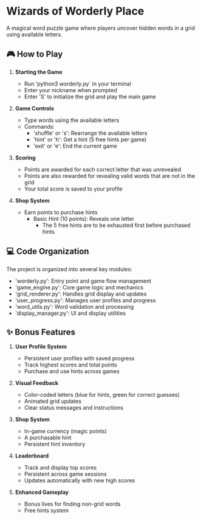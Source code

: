 # Wizards of Worderly Place

A magical word puzzle game where players uncover hidden words in a grid using available letters.

## 🎮 How to Play

1. **Starting the Game**

   - Run 'python3 worderly.py` in your terminal
   - Enter your nickname when prompted
   - Enter 'S' to initialize the grid and play the main game

2. **Game Controls**

   - Type words using the available letters
   - Commands:
     - 'shuffle' or 's': Rearrange the available letters
     - 'hint' or 'h': Get a hint (5 free hints per game)
     - 'exit' or 'e': End the current game

3. **Scoring**

   - Points are awarded for each correct letter that was unrevealed
   - Points are also rewarded for revealing valid words that are not in the grid
   - Your total score is saved to your profile

4. **Shop System**
   - Earn points to purchase hints
     - Basic Hint (10 points): Reveals one letter
       - The 5 free hints are to be exhausted first before purchased hints

## 💻 Code Organization

The project is organized into several key modules:

- 'worderly.py': Entry point and game flow management
- 'game_engine.py': Core game logic and mechanics
- 'grid_renderer.py': Handles grid display and updates
- 'user_progress.py': Manages user profiles and progress
- 'word_utils.py': Word validation and processing
- 'display_manager.py': UI and display utilities

## ✨ Bonus Features

1. **User Profile System**

   - Persistent user profiles with saved progress
   - Track highest scores and total points
   - Purchase and use hints across games

2. **Visual Feedback**

   - Color-coded letters (blue for hints, green for correct guesses)
   - Animated grid updates
   - Clear status messages and instructions

3. **Shop System**

   - In-game currency (magic points)
   - A purchasable hint
   - Persistent hint inventory

4. **Leaderboard**

   - Track and display top scores
   - Persistent across game sessions
   - Updates automatically with new high scores

5. **Enhanced Gameplay**

   - Bonus lives for finding non-grid words
   - Free hints system
